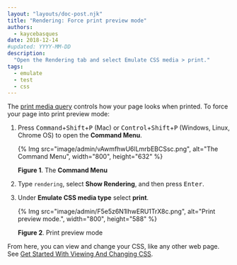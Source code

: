 ```yaml
---
layout: "layouts/doc-post.njk"
title: "Rendering: Force print preview mode"
authors:
  - kaycebasques
date: 2018-12-14
#updated: YYYY-MM-DD
description:
  "Open the Rendering tab and select Emulate CSS media > print."
tags:
  - emulate
  - test
  - css
---
```


The [print media query][1] controls how your page looks when printed. To force your page into print
preview mode:

1.  Press <kbd>Command</kbd>+<kbd>Shift</kbd>+<kbd>P</kbd> (Mac) or
    <kbd>Control</kbd>+<kbd>Shift</kbd>+<kbd>P</kbd> (Windows, Linux, Chrome OS) to open the
    **Command Menu**.

    {% Img src="image/admin/vAwmfhwU6lLmrbEBCSsc.png", alt="The Command Menu", width="800", height="632" %}

    **Figure 1**. The **Command Menu**

2.  Type `rendering`, select **Show Rendering**, and then press <kbd>Enter</kbd>.
3.  Under **Emulate CSS media type** select **print**.

    {% Img src="image/admin/F5e5z6N1lhwERU1TrX8c.png", alt="Print preview mode.", width="800", height="588" %}

    **Figure 2**. Print preview mode

From here, you can view and change your CSS, like any other web page. See [Get Started With Viewing
And Changing CSS][2].

[1]: https://developer.mozilla.org/docs/Web/CSS/Media_Queries/Using_media_queries
[2]: /docs/devtools/css
